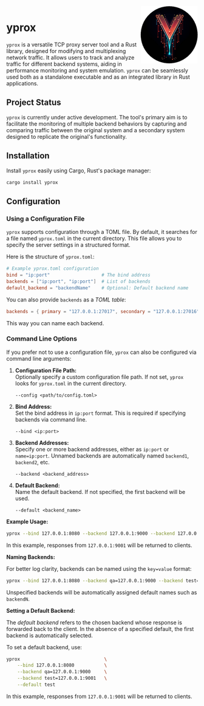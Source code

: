 <img align="right" src="docs/logo-circle.png" style="float: right">

# yprox

`yprox` is a versatile TCP proxy server tool and a Rust library, designed for modifying and multiplexing network traffic. It allows users to track and analyze traffic for different backend systems, aiding in performance monitoring and system emulation. `yprox` can be seamlessly used both as a standalone executable and as an integrated library in Rust applications.

## Project Status

`yprox` is currently under active development. The tool's primary aim is to facilitate the monitoring of multiple backend behaviors by capturing and comparing traffic between the original system and a secondary system designed to replicate the original's functionality.

## Installation

Install `yprox` easily using Cargo, Rust's package manager:

```sh
cargo install yprox
```

## Configuration

### Using a Configuration File

`yprox` supports configuration through a TOML file. By default, it searches for a file named `yprox.toml` in the current directory. This file allows you to specify the server settings in a structured format.

Here is the structure of `yprox.toml`:

```toml
# Example yprox.toml configuration
bind = "ip:port"                   # The bind address
backends = ["ip:port", "ip:port"]  # List of backends
default_backend = "backendName"    # Optional: Default backend name
```

You can also provide `backends` as a *TOML table*:

```toml
backends = { primary = "127.0.0.1:27017", secondary = "127.0.0.1:27016" }
```

This way you can name each backend.

### Command Line Options

If you prefer not to use a configuration file, `yprox` can also be configured via command line arguments:

1. **Configuration File Path:**  
   Optionally specify a custom configuration file path. If not set, `yprox` looks for `yprox.toml` in the current directory.
   ```
   --config <path/to/config.toml>
   ```

2. **Bind Address:**  
   Set the bind address in `ip:port` format. This is required if specifying backends via command line.
   ```
   --bind <ip:port>
   ```

3. **Backend Addresses:**  
   Specify one or more backend addresses, either as `ip:port` or `name=ip:port`. Unnamed backends are automatically named `backend1`, `backend2`, etc.
   ```
   --backend <backend_address>
   ```

4. **Default Backend:**  
   Name the default backend. If not specified, the first backend will be used.
   ```
   --default <backend_name>
   ```

**Example Usage:**

```sh
yprox --bind 127.0.0.1:8080 --backend 127.0.0.1:9000 --backend 127.0.0.1:9001
```

In this example, responses from `127.0.0.1:9001` will be returned to clients.

**Naming Backends:**

For better log clarity, backends can be named using the `key=value` format:

```sh
yprox --bind 127.0.0.1:8080 --backend qa=127.0.0.1:9000 --backend test=127.0.0.1:9001 
```

Unspecified backends will be automatically assigned default names such as `backendN`.

**Setting a Default Backend:**

The _default backend_ refers to the chosen backend whose response is forwarded back to the client. In the absence of a specified default, the first backend is automatically selected.

To set a default backend, use:

```sh
yprox                               \
    --bind 127.0.0.1:8080           \
    --backend qa=127.0.0.1:9000     \
    --backend test=127.0.0.1:9001   \
    --default test
```

In this example, responses from `127.0.0.1:9001` will be returned to clients.

